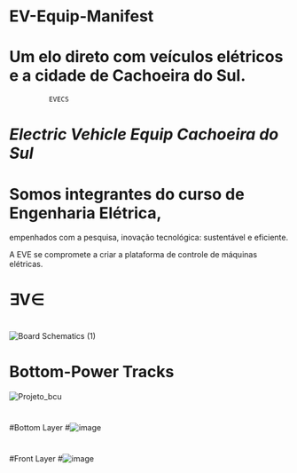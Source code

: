 # EV-Equip-Manifest

# Um elo direto com  **veículos elétricos** e a cidade de **Cachoeira do Sul**.

              EVECS 
#       *Electric Vehicle Equip Cachoeira do Sul*  

                 

#    Somos integrantes do curso de Engenharia Elétrica,
   empenhados com a pesquisa, inovação tecnológica: sustentável e eficiente. 
    
   A EVE se compromete a criar a plataforma de controle de máquinas elétricas.

#      ∃V∈
#
![Board Schematics (1)](https://github.com/user-attachments/assets/dd474ebd-bbbc-4bab-baa7-e1165861f318)

#
# Bottom-Power Tracks
![Projeto_bcu](https://github.com/user-attachments/assets/eb7e984d-7024-49a4-9ead-f2790bfa47ea)
#
#
#Bottom Layer 
#![image](https://github.com/user-attachments/assets/6e19b31a-0cf2-4a25-b3ca-16a4b402e40a)
#
#
#Front Layer
#![image](https://github.com/user-attachments/assets/14472d1a-d16f-4813-b3a5-60358b580400)

